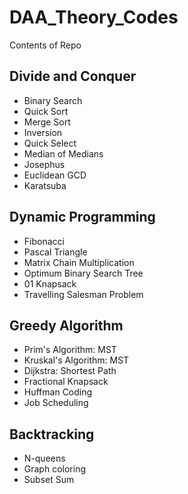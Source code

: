 # DAA_Theory_Codes

Contents of Repo

## Divide and Conquer

- Binary Search
- Quick Sort
- Merge Sort
- Inversion
- Quick Select
- Median of Medians
- Josephus
- Euclidean GCD
- Karatsuba 

## Dynamic Programming

- Fibonacci
- Pascal Triangle
- Matrix Chain Multiplication
- Optimum Binary Search Tree
- 01 Knapsack
- Travelling Salesman Problem

## Greedy Algorithm

- Prim's Algorithm: MST
- Kruskal's Algorithm: MST
- Dijkstra: Shortest Path
- Fractional Knapsack
- Huffman Coding
- Job Scheduling

## Backtracking

- N-queens
- Graph coloring
- Subset Sum
  
